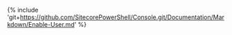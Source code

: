 {% include 'git+https://github.com/SitecorePowerShell/Console.git/Documentation/Markdown/Enable-User.md' %}
